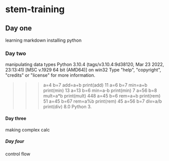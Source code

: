 # stem-training
## Day one
learning markdown installing python
### Day two
manipulating data types
Python 3.10.4 (tags/v3.10.4:9d38120, Mar 23 2022, 23:13:41) [MSC v.1929 64 bit (AMD64)] on win32
Type "help", "copyright", "credits" or "license" for more information.
>>> a=4
>>> b=7
>>> add=a+b
>>> print(add)
11
>>> a=6
>>> b=7
>>> min=a+b
>>> print(min)
13
>>> a=13
>>> b=6
>>> min=a-b
>>> print(min)
7
>>> a=56
>>> b=8
>>> mult=a*b
>>> print(mult)
448
>>> a=45
>>> b=6
>>> rem=a+b
>>> print(rem)
51
>>> a=45
>>> b=67
>>> rem=a%b
>>> print(rem)
45
>>> a=56
>>> b=7
>>> div=a/b
>>> print(div)
8.0
>>> Python 3.
#### Day three
making complex calc


##### Day four
control flow
